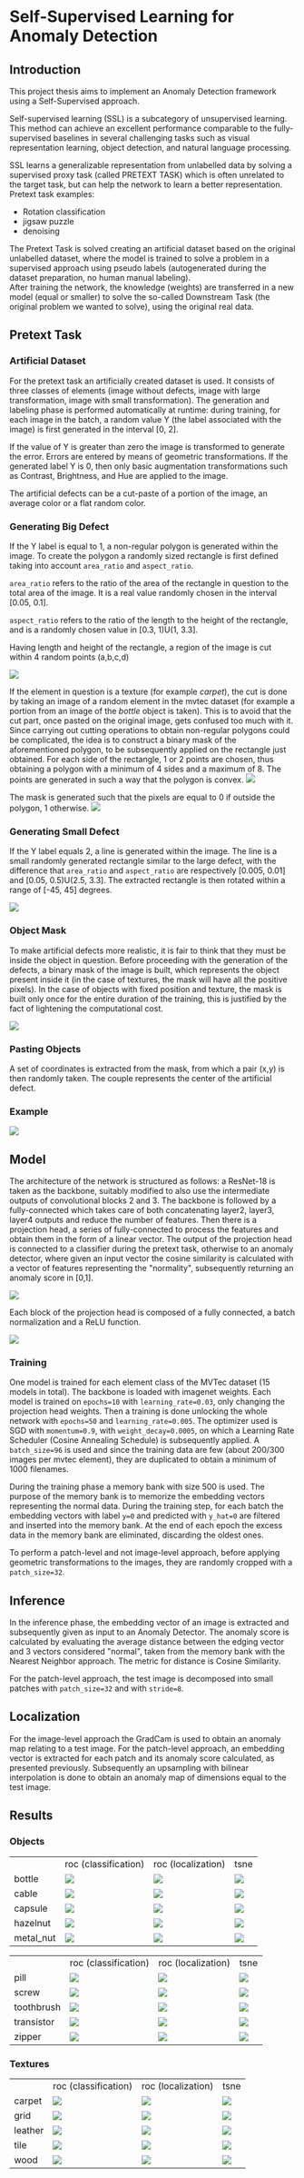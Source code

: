 # Self-Supervised Learning for Anomaly Detection

## Introduction
This project thesis aims to implement an Anomaly Detection framework using a Self-Supervised approach.


Self-supervised learning (SSL) is a subcategory of unsupervised learning. This method can achieve an excellent performance comparable to the fully-supervised baselines in several challenging tasks such as visual representation learning, object detection, and natural language processing.


SSL learns a generalizable representation from unlabelled data by solving a supervised proxy task (called PRETEXT TASK) which is often unrelated to the target task, but can help the network to learn a better representation.<br />
Pretext task examples:
* Rotation classification
* jigsaw puzzle
* denoising

The Pretext Task is solved creating an artificial dataset based on the original unlabelled dataset, where the model is trained to solve a problem in a supervised approach using pseudo labels (autogenerated during the dataset preparation, no human manual labeling).<br />
After training the network, the knowledge (weights) are transferred in a new model (equal or smaller) to solve the so-called Downstream Task (the original problem we wanted to solve), using the original real data.

## Pretext Task
### Artificial Dataset
For the pretext task an artificially created dataset is used. It consists of three classes of elements (image without defects, image with large transformation, image with small transformation).
The generation and labeling phase is performed automatically at runtime: during training, for each image in the batch, a random value Y (the label associated with the image) is first generated in the interval [0, 2].

If the value of Y is greater than zero the image is transformed to generate the error. Errors are entered by means of geometric transformations.
If the generated label Y is 0, then only basic augmentation transformations such as Contrast, Brightness, and Hue are applied to the image.

The artificial defects can be a cut-paste of a portion of the image, an average color or a flat random color.

### Generating Big Defect
If the Y label is equal to 1, a non-regular polygon is generated within the image. To create the polygon a randomly sized rectangle is first defined taking into account ``area_ratio`` and ``aspect_ratio``.

``area_ratio`` refers to the ratio of the area of ​​the rectangle in question to the total area of ​​the image. It is a real value randomly chosen in the interval [0.05, 0.1].

``aspect_ratio`` refers to the ratio of the length to the height of the rectangle, and is a randomly chosen value in [0.3, 1)U(1, 3.3].

Having length and height of the rectangle, a region of the image is cut within 4 random points (a,b,c,d)

<img src="https://raw.githubusercontent.com/gabry1998/Self-Supervised-Anomaly-Detection/master/readme_images/cable_patch.png"/>

If the element in question is a texture (for example *carpet*), the cut is done by taking an image of a random element in the mvtec dataset (for example a portion from an image of the *bottle* object is taken). This is to avoid that the cut part, once pasted on the original image, gets confused too much with it.
Since carrying out cutting operations to obtain non-regular polygons could be complicated, the idea is to construct a binary mask of the aforementioned polygon, to be subsequently applied on the rectangle just obtained. For each side of the rectangle, 1 or 2 points are chosen, thus obtaining a polygon with a minimum of 4 sides and a maximum of 8. The points are generated in such a way that the polygon is convex.
<img src="https://raw.githubusercontent.com/gabry1998/Self-Supervised-Anomaly-Detection/master/readme_images/polygon_points.png"/>

The mask is generated such that the pixels are equal to 0 if outside the polygon, 1 otherwise.
<img src="https://raw.githubusercontent.com/gabry1998/Self-Supervised-Anomaly-Detection/master/readme_images/patch_to_polygon.png"/>

### Generating Small Defect
If the Y label equals 2, a line is generated within the image. The line is a small randomly generated rectangle similar to the large defect, with the difference that ``area_ratio`` and ``aspect_ratio`` are respectively [0.005, 0.01] and [0.05, 0.5)U(2.5, 3.3].
The extracted rectangle is then rotated within a range of [-45, 45] degrees.

<img src="https://raw.githubusercontent.com/gabry1998/Self-Supervised-Anomaly-Detection/master/readme_images/bottle_scar.png"/>

### Object Mask
To make artificial defects more realistic, it is fair to think that they must be inside the object in question.
Before proceeding with the generation of the defects, a binary mask of the image is built, which represents the object present inside it (in the case of textures, the mask will have all the positive pixels).
In the case of objects with fixed position and texture, the mask is built only once for the entire duration of the training, this is justified by the fact of lightening the computational cost.

<img src="https://raw.githubusercontent.com/gabry1998/Self-Supervised-Anomaly-Detection/master/readme_images/masks_example.png"/>

### Pasting Objects
A set of coordinates is extracted from the mask, from which a pair (x,y) is then randomly taken. The couple represents the center of the artificial defect.

### Example
<img src="https://raw.githubusercontent.com/gabry1998/Self-Supervised-Anomaly-Detection/master/outputs/dataset_analysis/screw/screw_artificial.png"/>

<br>

## Model
The architecture of the network is structured as follows: a ResNet-18 is taken as the backbone, suitably modified to also use the intermediate outputs of convolutional blocks 2 and 3. The backbone is followed by a fully-connected which takes care of both concatenating layer2, layer3, layer4 outputs and reduce the number of features. Then there is a projection head, a series of fully-connected to process the features and obtain them in the form of a linear vector. The output of the projection head is connected to a classifier during the pretext task, otherwise to an anomaly detector, where given an input vector the cosine similarity is calculated with a vector of features representing the "normality", subsequently returning an anomaly score in [0,1].

<img src="https://raw.githubusercontent.com/gabry1998/Self-Supervised-Anomaly-Detection/master/readme_images/model.png"/>

Each block of the projection head is composed of a fully connected, a batch normalization and a ReLU function.

<img src="https://raw.githubusercontent.com/gabry1998/Self-Supervised-Anomaly-Detection/master/readme_images/block.png"/>

### Training
One model is trained for each element class of the MVTec dataset (15 models in total).
The backbone is loaded with imagenet weights.
Each model is trained on ```epochs=10``` with ```learning_rate=0.03```, only changing the projection head weights.
Then a training is done unlocking the whole network with ```epochs=50``` and ```learning_rate=0.005```. The optimizer used is SGD with ```momentum=0.9```, with ```weight_decay=0.0005```, on which a Learning Rate Scheduler (Cosine Annealing Schedule) is subsequently applied.
A ```batch_size=96``` is used and since the training data are few (about 200/300 images per mvtec element), they are duplicated to obtain a minimum of 1000 filenames.


During the training phase a memory bank with size 500 is used. The purpose of the memory bank is to memorize the embedding vectors representing the normal data. During the training step, for each batch the embedding vectors with label ```y=0``` and predicted with ```y_hat=0``` are filtered and inserted into the memory bank. At the end of each epoch the excess data in the memory bank are eliminated, discarding the oldest ones.


To perform a patch-level and not image-level approach, before applying geometric transformations to the images, they are randomly cropped with a ```patch_size=32```.

## Inference
In the inference phase, the embedding vector of an image is extracted and subsequently given as input to an Anomaly Detector. The anomaly score is calculated by evaluating the average distance between the edging vector and 3 vectors considered "normal", taken from the memory bank with the Nearest Neighbor approach. The metric for distance is Cosine Similarity.

For the patch-level approach, the test image is decomposed into small patches with ```patch_size=32``` and with ```stride=8```.

## Localization
For the image-level approach the GradCam is used to obtain an anomaly map relating to a test image. For the patch-level approach, an embedding vector is extracted for each patch and its anomaly score calculated, as presented previously. Subsequently an upsampling with bilinear interpolation is done to obtain an anomaly map of dimensions equal to the test image.

## Results

### Objects
<table>
    <td></td>
    <td>roc (classification)</td>
    <td>roc (localization)</td>
    <td>tsne</td>
    <tr>
        <td>bottle</td>
        <td><img src="https://raw.githubusercontent.com/gabry1998/Self-Supervised-Anomaly-Detection/master/outputs/computations/bottle/image_level/image_roc.png"/> </td>
        <td> <img src="https://raw.githubusercontent.com/gabry1998/Self-Supervised-Anomaly-Detection/master/outputs/computations/bottle/patch_level/pixel_roc.png"/> </td>
        <td> <img src="https://raw.githubusercontent.com/gabry1998/Self-Supervised-Anomaly-Detection/master/outputs/computations/bottle/image_level/bottle_tsne.png"/> </td>
    </tr>
    <tr>
        <td>cable</td>
        <td><img src="https://raw.githubusercontent.com/gabry1998/Self-Supervised-Anomaly-Detection/master/outputs/computations/cable/image_level/image_roc.png"/> </td>
        <td> <img src="https://raw.githubusercontent.com/gabry1998/Self-Supervised-Anomaly-Detection/master/outputs/computations/cable/patch_level/pixel_roc.png"/> </td>
        <td> <img src="https://raw.githubusercontent.com/gabry1998/Self-Supervised-Anomaly-Detection/master/outputs/computations/cable/image_level/cable_tsne.png"/> </td>
    </tr>
    <tr>
        <td>capsule</td>
        <td><img src="https://raw.githubusercontent.com/gabry1998/Self-Supervised-Anomaly-Detection/master/outputs/computations/capsule/image_level/image_roc.png"/> </td>
        <td> <img src="https://raw.githubusercontent.com/gabry1998/Self-Supervised-Anomaly-Detection/master/outputs/computations/capsule/patch_level/pixel_roc.png"/> </td>
        <td> <img src="https://raw.githubusercontent.com/gabry1998/Self-Supervised-Anomaly-Detection/master/outputs/computations/capsule/image_level/capsule_tsne.png"/> </td>
    </tr>
    <tr>
        <td>hazelnut</td>
        <td><img src="https://raw.githubusercontent.com/gabry1998/Self-Supervised-Anomaly-Detection/master/outputs/computations/hazelnut/image_level/image_roc.png"/> </td>
        <td> <img src="https://raw.githubusercontent.com/gabry1998/Self-Supervised-Anomaly-Detection/master/outputs/computations/hazelnut/patch_level/pixel_roc.png"/> </td>
        <td> <img src="https://raw.githubusercontent.com/gabry1998/Self-Supervised-Anomaly-Detection/master/outputs/computations/hazelnut/image_level/hazelnut_tsne.png"/> </td>
    </tr>
    <tr>
        <td>metal_nut</td>
        <td><img src="https://raw.githubusercontent.com/gabry1998/Self-Supervised-Anomaly-Detection/master/outputs/computations/metal_nut/image_level/image_roc.png"/> </td>
        <td> <img src="https://raw.githubusercontent.com/gabry1998/Self-Supervised-Anomaly-Detection/master/outputs/computations/metal_nut/patch_level/pixel_roc.png"/> </td>
        <td> <img src="https://raw.githubusercontent.com/gabry1998/Self-Supervised-Anomaly-Detection/master/outputs/computations/metal_nut/image_level/metal_nut_tsne.png"/> </td>
    </tr>
</table>

<table>
    <td></td>
    <td>roc (classification)</td>
    <td>roc (localization)</td>
    <td>tsne</td>
    <tr>
        <td>pill</td>
        <td><img src="https://raw.githubusercontent.com/gabry1998/Self-Supervised-Anomaly-Detection/master/outputs/computations/pill/image_level/image_roc.png"/> </td>
        <td> <img src="https://raw.githubusercontent.com/gabry1998/Self-Supervised-Anomaly-Detection/master/outputs/computations/pill/patch_level/pixel_roc.png"/> </td>
        <td> <img src="https://raw.githubusercontent.com/gabry1998/Self-Supervised-Anomaly-Detection/master/outputs/computations/pill/image_level/pill_tsne.png"/> </td>
    </tr>
    <tr>
        <td>screw</td>
        <td><img src="https://raw.githubusercontent.com/gabry1998/Self-Supervised-Anomaly-Detection/master/outputs/computations/screw/image_level/image_roc.png"/> </td>
        <td> <img src="https://raw.githubusercontent.com/gabry1998/Self-Supervised-Anomaly-Detection/master/outputs/computations/screw/patch_level/pixel_roc.png"/> </td>
        <td> <img src="https://raw.githubusercontent.com/gabry1998/Self-Supervised-Anomaly-Detection/master/outputs/computations/screw/image_level/screw_tsne.png"/> </td>
    </tr>
    <tr>
        <td>toothbrush</td>
        <td><img src="https://raw.githubusercontent.com/gabry1998/Self-Supervised-Anomaly-Detection/master/outputs/computations/toothbrush/image_level/image_roc.png"/> </td>
        <td> <img src="https://raw.githubusercontent.com/gabry1998/Self-Supervised-Anomaly-Detection/master/outputs/computations/toothbrush/patch_level/pixel_roc.png"/> </td>
        <td> <img src="https://raw.githubusercontent.com/gabry1998/Self-Supervised-Anomaly-Detection/master/outputs/computations/toothbrush/image_level/toothbrush_tsne.png"/> </td>
    </tr>
    <tr>
        <td>transistor</td>
        <td><img src="https://raw.githubusercontent.com/gabry1998/Self-Supervised-Anomaly-Detection/master/outputs/computations/transistor/image_level/image_roc.png"/> </td>
        <td> <img src="https://raw.githubusercontent.com/gabry1998/Self-Supervised-Anomaly-Detection/master/outputs/computations/transistor/patch_level/pixel_roc.png"/> </td>
        <td> <img src="https://raw.githubusercontent.com/gabry1998/Self-Supervised-Anomaly-Detection/master/outputs/computations/transistor/image_level/transistor_tsne.png"/> </td>
    </tr>
    <tr>
        <td>zipper</td>
        <td><img src="https://raw.githubusercontent.com/gabry1998/Self-Supervised-Anomaly-Detection/master/outputs/computations/zipper/image_level/image_roc.png"/> </td>
        <td> <img src="https://raw.githubusercontent.com/gabry1998/Self-Supervised-Anomaly-Detection/master/outputs/computations/zipper/patch_level/pixel_roc.png"/> </td>
        <td> <img src="https://raw.githubusercontent.com/gabry1998/Self-Supervised-Anomaly-Detection/master/outputs/computations/zipper/image_level/zipper_tsne.png"/> </td>
    </tr>
</table>

### Textures
<table>
    <td></td>
    <td>roc (classification)</td>
    <td>roc (localization)</td>
    <td>tsne</td>
    <tr>
        <td>carpet</td>
        <td><img src="https://raw.githubusercontent.com/gabry1998/Self-Supervised-Anomaly-Detection/master/outputs/computations/carpet/image_level/image_roc.png"/> </td>
        <td> <img src="https://raw.githubusercontent.com/gabry1998/Self-Supervised-Anomaly-Detection/master/outputs/computations/carpet/patch_level/pixel_roc.png"/> </td>
        <td> <img src="https://raw.githubusercontent.com/gabry1998/Self-Supervised-Anomaly-Detection/master/outputs/computations/carpet/image_level/carpet_tsne.png"/> </td>
    </tr>
    <tr>
        <td>grid</td>
        <td><img src="https://raw.githubusercontent.com/gabry1998/Self-Supervised-Anomaly-Detection/master/outputs/computations/grid/image_level/image_roc.png"/> </td>
        <td> <img src="https://raw.githubusercontent.com/gabry1998/Self-Supervised-Anomaly-Detection/master/outputs/computations/grid/patch_level/pixel_roc.png"/> </td>
        <td> <img src="https://raw.githubusercontent.com/gabry1998/Self-Supervised-Anomaly-Detection/master/outputs/computations/grid/image_level/grid_tsne.png"/> </td>
    </tr>
    <tr>
        <td>leather</td>
        <td><img src="https://raw.githubusercontent.com/gabry1998/Self-Supervised-Anomaly-Detection/master/outputs/computations/leather/image_level/image_roc.png"/> </td>
        <td> <img src="https://raw.githubusercontent.com/gabry1998/Self-Supervised-Anomaly-Detection/master/outputs/computations/leather/patch_level/pixel_roc.png"/> </td>
        <td> <img src="https://raw.githubusercontent.com/gabry1998/Self-Supervised-Anomaly-Detection/master/outputs/computations/leather/image_level/leather_tsne.png"/> </td>
    </tr>
    <tr>
        <td>tile</td>
        <td><img src="https://raw.githubusercontent.com/gabry1998/Self-Supervised-Anomaly-Detection/master/outputs/computations/tile/image_level/image_roc.png"/> </td>
        <td> <img src="https://raw.githubusercontent.com/gabry1998/Self-Supervised-Anomaly-Detection/master/outputs/computations/tile/patch_level/pixel_roc.png"/> </td>
        <td> <img src="https://raw.githubusercontent.com/gabry1998/Self-Supervised-Anomaly-Detection/master/outputs/computations/tile/image_level/tile_tsne.png"/> </td>
    </tr>
    <tr>
        <td>wood</td>
        <td><img src="https://raw.githubusercontent.com/gabry1998/Self-Supervised-Anomaly-Detection/master/outputs/computations/wood/image_level/image_roc.png"/> </td>
        <td> <img src="https://raw.githubusercontent.com/gabry1998/Self-Supervised-Anomaly-Detection/master/outputs/computations/wood/patch_level/pixel_roc.png"/> </td>
        <td> <img src="https://raw.githubusercontent.com/gabry1998/Self-Supervised-Anomaly-Detection/master/outputs/computations/wood/image_level/wood_tsne.png"/> </td>
    </tr>
</table>